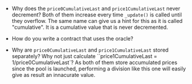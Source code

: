 - Why does the `price0CumulativeLast` and `price1CumulativeLast` never decrement?
   Both of them increase every time `_update()` is called until they overflow. The same name can give us a hint for this as it is called "cumulative". It is a cumulative value that is never decremented.
  
- How do you write a contract that uses the oracle?
  
- Why are `price0CumulativeLast` and `price1CumulativeLast` stored separately? Why not just calculate ``price1CumulativeLast = 1/price0CumulativeLast`?
As both of them store accumulated prices since the pool is launched, performing a division like this one will easily give as result an innacurate value.